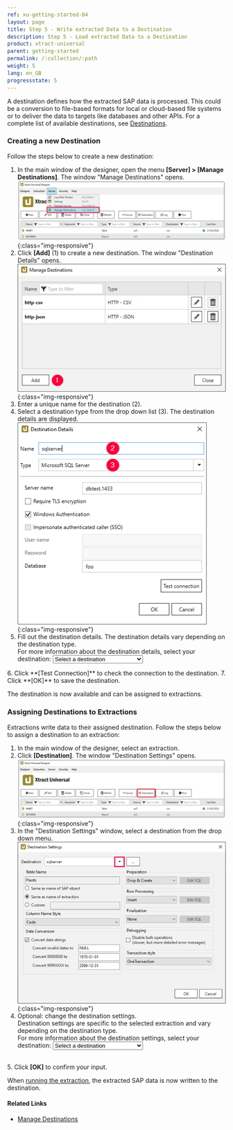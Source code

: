 ```yaml
---
ref: xu-getting-started-04
layout: page
title: Step 5 - Write extracted Data to a Destination
description: Step 5 - Load extracted Data to a Destination
product: xtract-universal
parent: getting-started
permalink: /:collection/:path
weight: 5
lang: en_GB
progressstate: 5
---
```


 
A destination defines how the extracted SAP data is processed. 
This could be a conversion to file-based formats for local or cloud-based file systems or to deliver the data to targets like databases and other APIs. 
For a complete list of available destinations, see [Destinations](../destinations).

### Creating a new Destination
<!---
this script generates a link to the destination details of the selected destination (in step 5)
the option in the list must be set as follows:
	<option value="name-of-the-md-file-of-the-destination">DisplayedName</option>
-->
  <script>
  function getSelectedValueDetails(){
	var selectedValueD = document.getElementById("destination").value;
	window.location = "https://help.theobald-software.com/en/xtract-universal/destinations/" + selectedValueD + "#destination-details"
	}
  </script> 

Follow the steps below to create a new destination:
1. In the main window of the designer, open the menu **[Server] > [Manage Destinations]**. The window "Manage Destinations" opens.
![Load-Destinations](/img/content/xu/xu_destination.png){:class="img-responsive"}
2. Click **[Add]** (1) to create a new destination. The window "Destination Details" opens.<br>
![Load-Manage-Shared-Destination](/img/content/destinations_load_manage_shared.png){:class="img-responsive"}
3. Enter a unique name for the destination (2). 
4. Select a destination type from the drop down list (3). The destination details are displayed.<br>
![Select-Destination-Type](/img/content/sqlserver_destination-details.png){:class="img-responsive"}
5. Fill out the destination details. The destination details vary depending on the destination type. <br>
For more information about the destination details, select your destination: <select name="destinationlist" id="destination" onChange="getSelectedValueDetails();">
    <option value=" " disabled selected>Select a destination</option>
    <option value="csv-flat-file">Flat File CSV</option>
    <option value="json-flat-file">Flat File JSON</option>
    <option value="parquet">Flat File Parquet</option>
	<option value="csv-via-http">WebService CSV</option>
	<option value="json-via-http">WebService JSON</option>
	<option value="alteryx">Alteryx</option>
	<option value="amazon-aws-s3">Amazon S3</option>
	<option value="amazon-redshift">Amazon Redshift</option>
	<option value="azure-storage">Azure Storage</option>
	<option value="azure-synapse-analytics">Azure Synapse Analytics</option>
	<option value="exasol">EXASolution</option>
	<option value="google-cloud-storage">Google Cloud Storage</option>
	<option value="huawei">Huawei Cloud OBS</option>
	<option value="ibm-db2">IBM DB2</option>
	<option value="knime">KNIME</option>
	<option value="microsoft-sql-server">Microsoft SQL Server</option>
	<option value="mysql">MySQL</option>
	<option value="oracle">Oracle</option>
	<option value="postgreSQL">PostgreSQL</option>
	<option value="Power-BI-Connector">Power BI Connector</option>
	<option value="qliksense-qlikview">QlikSense and QlikView</option>
	<option value="salesforce">Salesforce</option>
	<option value="sap-hana">SAP HANA</option>
	<option value="sharepoint">SharePoint</option>
	<option value="snowflake">Snowflake</option>
	<option value="server-report-services">SQL Server Reporting Services</option>
	<option value="tableau">Tableau</option>
  </select>
6. Click **[Test Connection]** to check the connection to the destination.
7. Click **[OK]** to save the destination. 

The destination is now available and can be assigned to extractions.

### Assigning Destinations to Extractions

<!---
this script generates a link to the destination settings of the selected destination (in step 4)
the option in the list must be set as follows:
	<option value="name-of-the-md-file-of-the-destination">DisplayedName</option>
-->
  <script>
  function getSelectedValueSettings(){
	var selectedValueS = document.getElementById("destinationsettings").value;
	window.location = "https://help.theobald-software.com/en/xtract-universal/destinations/" + selectedValueS + "#destination-settings"
	}
  </script> 
  
Extractions write data to their assigned destination.
Follow the steps below to assign a destination to an extraction:

1. In the main window of the designer, select an extraction.
2. Click **[Destination]**. The window "Destination Settings" opens.<br>
![Load-Destinations](/img/content/xu/xu_designer_destination.png){:class="img-responsive"}
3. In the "Destination Settings" window, select a destination from the drop down menu.
![Load-Shared-Destination-SQLServer](/img/content/sqlserver_destination-settings.png){:class="img-responsive"}
4. Optional: change the destination settings.<br>
Destination settings are specific to the selected extraction and vary depending on the destination type. <br>
For more information about the destination settings, select your destination: <select id="destinationsettings" onChange="getSelectedValueSettings();">
    <option value=" " disabled selected>Select a destination</option>
    <option value="csv-flat-file">Flat File CSV</option>
    <option value="json-flat-file">Flat File JSON</option>
    <option value="parquet">Flat File Parquet</option>
	<option value="csv-via-http">WebService CSV</option>
	<option value="json-via-http">WebService JSON</option>
	<option value="alteryx">Alteryx</option>
	<option value="amazon-aws-s3">Amazon S3</option>
	<option value="amazon-redshift">Amazon Redshift</option>
	<option value="azure-storage">Azure Storage</option>
	<option value="azure-synapse-analytics">Azure Synapse Analytics</option>
	<option value="exasol">EXASolution</option>
	<option value="google-cloud-storage">Google Cloud Storage</option>
	<option value="huawei">Huawei Cloud OBS</option>
	<option value="ibm-db2">IBM DB2</option>
	<option value="knime">KNIME</option>
	<option value="microsoft-sql-server">Microsoft SQL Server</option>
	<option value="mysql">MySQL</option>
	<option value="oracle">Oracle</option>
	<option value="postgreSQL">PostgreSQL</option>
	<option value="Power-BI-Connector">Power BI Connector</option>
	<option value="qliksense-qlikview">QlikSense and QlikView</option>
	<option value="salesforce">Salesforce</option>
	<option value="sap-hana">SAP HANA</option>
	<option value="sharepoint">SharePoint</option>
	<option value="snowflake">Snowflake</option>
	<option value="server-report-services">SQL Server Reporting Services</option>
	<option value="tableau">Tableau</option>
  </select><br>
5. Click **[OK]** to confirm your input.       

When [running the extraction](./run-an-extraction), the extracted SAP data is now written to the destination.

#### Related Links
- [Manage Destinations](../destinations/managing-destinations)
